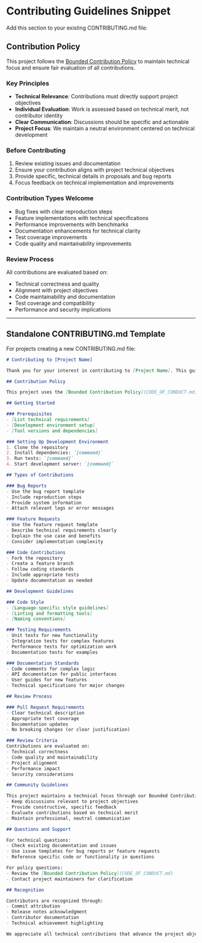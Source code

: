 # Contributing Guidelines Snippet

Add this section to your existing CONTRIBUTING.md file:

## Contribution Policy

This project follows the [Bounded Contribution Policy](CODE_OF_CONDUCT.md) to maintain technical focus and ensure fair evaluation of all contributions.

### Key Principles
- **Technical Relevance**: Contributions must directly support project objectives
- **Individual Evaluation**: Work is assessed based on technical merit, not contributor identity  
- **Clear Communication**: Discussions should be specific and actionable
- **Project Focus**: We maintain a neutral environment centered on technical development

### Before Contributing
1. Review existing issues and documentation
2. Ensure your contribution aligns with project technical objectives
3. Provide specific, technical details in proposals and bug reports
4. Focus feedback on technical implementation and improvements

### Contribution Types Welcome
- Bug fixes with clear reproduction steps
- Feature implementations with technical specifications
- Performance improvements with benchmarks
- Documentation enhancements for technical clarity
- Test coverage improvements
- Code quality and maintainability improvements

### Review Process
All contributions are evaluated based on:
- Technical correctness and quality
- Alignment with project objectives
- Code maintainability and documentation
- Test coverage and compatibility
- Performance and security implications

---

## Standalone CONTRIBUTING.md Template

For projects creating a new CONTRIBUTING.md file:

```markdown
# Contributing to [Project Name]

Thank you for your interest in contributing to [Project Name]. This guide outlines our technical contribution process and expectations.

## Contribution Policy

This project uses the [Bounded Contribution Policy](CODE_OF_CONDUCT.md) to maintain focus on technical objectives while ensuring fair evaluation of all contributions.

## Getting Started

### Prerequisites
- [List technical requirements]
- [Development environment setup]
- [Tool versions and dependencies]

### Setting Up Development Environment
1. Clone the repository
2. Install dependencies: `[command]`
3. Run tests: `[command]`
4. Start development server: `[command]`

## Types of Contributions

### Bug Reports
- Use the bug report template
- Include reproduction steps
- Provide system information
- Attach relevant logs or error messages

### Feature Requests
- Use the feature request template
- Describe technical requirements clearly
- Explain the use case and benefits
- Consider implementation complexity

### Code Contributions
- Fork the repository
- Create a feature branch
- Follow coding standards
- Include appropriate tests
- Update documentation as needed

## Development Guidelines

### Code Style
- [Language-specific style guidelines]
- [Linting and formatting tools]
- [Naming conventions]

### Testing Requirements
- Unit tests for new functionality
- Integration tests for complex features
- Performance tests for optimization work
- Documentation tests for examples

### Documentation Standards
- Code comments for complex logic
- API documentation for public interfaces
- User guides for new features
- Technical specifications for major changes

## Review Process

### Pull Request Requirements
- Clear technical description
- Appropriate test coverage
- Documentation updates
- No breaking changes (or clear justification)

### Review Criteria
Contributions are evaluated on:
- Technical correctness
- Code quality and maintainability
- Project alignment
- Performance impact
- Security considerations

## Community Guidelines

This project maintains a technical focus through our Bounded Contribution Policy:
- Keep discussions relevant to project objectives
- Provide constructive, specific feedback
- Evaluate contributions based on technical merit
- Maintain professional, neutral communication

## Questions and Support

For technical questions:
- Check existing documentation and issues
- Use issue templates for bug reports or feature requests
- Reference specific code or functionality in questions

For policy questions:
- Review the [Bounded Contribution Policy](CODE_OF_CONDUCT.md)
- Contact project maintainers for clarification

## Recognition

Contributors are recognized through:
- Commit attribution
- Release notes acknowledgment
- Contributor documentation
- Technical achievement highlighting

We appreciate all technical contributions that advance the project objectives.
```
